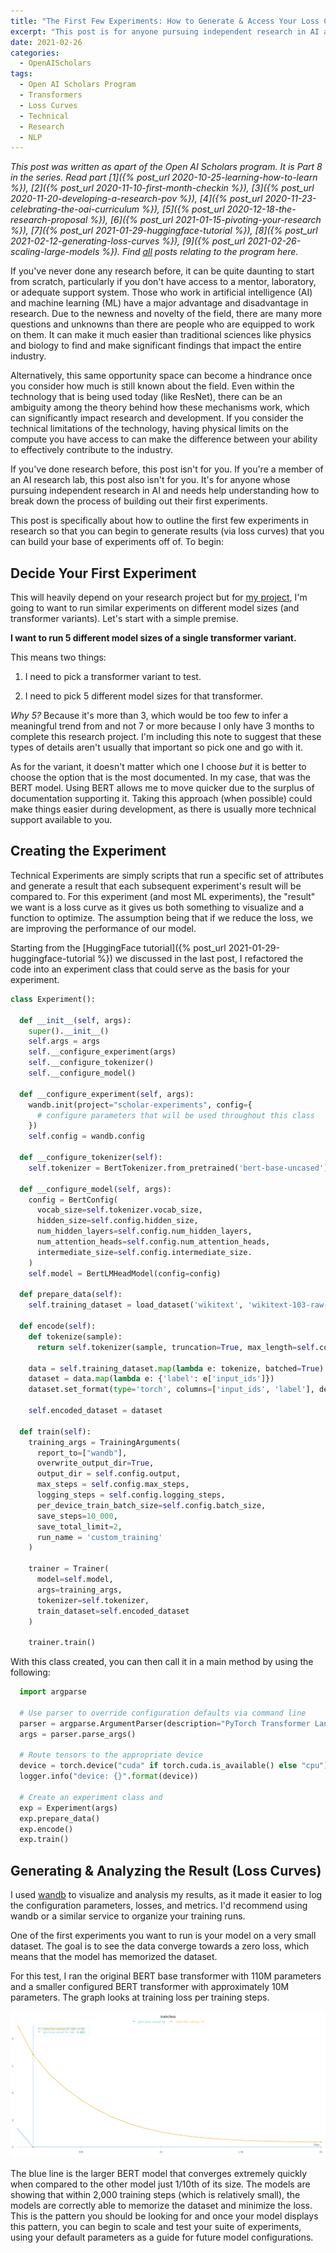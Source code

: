 ```yaml
---
title: "The First Few Experiments: How to Generate & Access Your Loss Curves"
excerpt: "This post is for anyone pursuing independent research in AI and needs help understanding how to think through creating their first experiment and breaking down the process of building out their experiments."
date: 2021-02-26
categories:
  - OpenAIScholars
tags:
  - Open AI Scholars Program
  - Transformers
  - Loss Curves
  - Technical
  - Research
  - NLP
---
```

*This post was written as apart of the Open AI Scholars program. It is Part 8 in the series. Read part [1]({% post_url 2020-10-25-learning-how-to-learn %}), [2]({% post_url 2020-11-10-first-month-checkin %}), [3]({% post_url 2020-11-20-developing-a-research-pov %}), [4]({% post_url 2020-11-23-celebrating-the-oai-curriculum %}), [5]({% post_url 2020-12-18-the-research-proposal %}), [6]({% post_url 2021-01-15-pivoting-your-research %}), [7]({% post_url 2021-01-29-huggingface-tutorial %}), [8]({% post_url 2021-02-12-generating-loss-curves %}), [9]({% post_url 2021-02-26-scaling-large-models %}). Find [all](/tags/#open-ai-scholars-program) posts relating to the program here.*

If you've never done any research before, it can be quite daunting to start from scratch, particularly if you don't have access to a mentor, laboratory, or adequate support system. Those who work in artificial intelligence (AI) and machine learning (ML) have a major advantage and disadvantage in research. Due to the newness and novelty of the field, there are many more questions and unknowns than there are people who are equipped to work on them. It can make it much easier than traditional sciences like physics and biology to find and make significant findings that impact the entire industry.

Alternatively, this same opportunity space can become a hindrance once you consider how much is still known about the field. Even within the technology that is being used today (like ResNet), there can be an ambiguity among the theory behind how these mechanisms work, which can significantly impact research and development. If you consider the technical limitations of the technology, having physical limits on the compute you have access to can make the difference between your ability to effectively contribute to the industry.

If you've done research before, this post isn't for you. If you're a member of an AI research lab, this post also isn't for you. It's for anyone whose pursuing independent research in AI and needs help understanding how to break down the process of building out their first experiments.

This post is specifically about how to outline the first few experiments in research so that you can begin to generate results (via loss curves) that you can build your base of experiments off of. To begin:

## Decide Your First Experiment

This will heavily depend on your research project but for [my project](https://docs.google.com/document/d/17Y88ALvE9essv4QCD13-omQstpn3iz35k7R3R49zpNM), I'm going to want to run similar experiments on different model sizes (and transformer variants). Let's start with a simple premise.

**I want to run 5 different model sizes of a single transformer variant.**

This means two things:

1. I need to pick a transformer variant to test.

2. I need to pick 5 different model sizes for that transformer.

*Why 5?* Because it's more than 3, which would be too few to infer a meaningful trend from and not 7 or more because I only have 3 months to complete this research project. I'm including this note to suggest that these types of details aren't usually that important so pick one and go with it.

As for the variant, it doesn't matter which one I choose *but* it is better to choose the option that is the most documented. In my case, that was the BERT model. Using BERT allows me to move quicker due to the surplus of documentation supporting it. Taking this approach (when possible) could make things easier during development, as there is usually more technical support available to you.

## Creating the Experiment

Technical Experiments are simply scripts that run a specific set of attributes and generate a result that each subsequent experiment's result will be compared to. For this experiment (and most ML experiments), the "result" we want is a loss curve as it gives us both something to visualize and a function to optimize. The assumption being that if we reduce the loss, we are improving the performance of our model.

Starting from the [HuggingFace tutorial]({% post_url 2021-01-29-huggingface-tutorial %}) we discussed in the last post, I refactored the code into an experiment class that could serve as the basis for your experiment.

```python
class Experiment():

  def __init__(self, args):
    super().__init__()
    self.args = args
    self.__configure_experiment(args)
    self.__configure_tokenizer()
    self.__configure_model()

  def __configure_experiment(self, args):
    wandb.init(project="scholar-experiments", config={
      # configure parameters that will be used throughout this class
    })
    self.config = wandb.config

  def __configure_tokenizer(self):
    self.tokenizer = BertTokenizer.from_pretrained('bert-base-uncased')
      
  def __configure_model(self, args):
    config = BertConfig(
      vocab_size=self.tokenizer.vocab_size,
      hidden_size=self.config.hidden_size,
      num_hidden_layers=self.config.num_hidden_layers,
      num_attention_heads=self.config.num_attention_heads,
      intermediate_size=self.config.intermediate_size.
    )
    self.model = BertLMHeadModel(config=config)

  def prepare_data(self):
    self.training_dataset = load_dataset('wikitext', 'wikitext-103-raw-v1', split='train[:15%]')

  def encode(self):
    def tokenize(sample):
      return self.tokenizer(sample, truncation=True, max_length=self.config.max_length, padding=True)

    data = self.training_dataset.map(lambda e: tokenize, batched=True)
    dataset = data.map(lambda e: {'label': e['input_ids']})
    dataset.set_format(type='torch', columns=['input_ids', 'label'], device=device)

    self.encoded_dataset = dataset

  def train(self):
    training_args = TrainingArguments(
      report_to=["wandb"],
      overwrite_output_dir=True,
      output_dir = self.config.output,
      max_steps = self.config.max_steps,
      logging_steps = self.config.logging_steps,
      per_device_train_batch_size=self.config.batch_size,
      save_steps=10_000,
      save_total_limit=2,
      run_name = 'custom_training'
    )

    trainer = Trainer(
      model=self.model,
      args=training_args,
      tokenizer=self.tokenizer,
      train_dataset=self.encoded_dataset
    )

    trainer.train()
```

With this class created, you can then call it in a main method by using the following:

```python
  import argparse

  # Use parser to override configuration defaults via command line
  parser = argparse.ArgumentParser(description="PyTorch Transformer Language Model")
  args = parser.parse_args()
  
  # Route tensors to the appropriate device
  device = torch.device("cuda" if torch.cuda.is_available() else "cpu")
  logger.info("device: {}".format(device))

  # Create an experiment class and 
  exp = Experiment(args)
  exp.prepare_data()
  exp.encode()
  exp.train()
```

## Generating & Analyzing the Result (Loss Curves)

I used [wandb](https://docs.wandb.ai/integrations/huggingface) to visualize and analysis my results, as it made it easier to log the configuration parameters, losses, and metrics. I'd recommend using wandb or a similar service to organize your training runs.

One of the first experiments you want to run is your model on a very small dataset. The goal is to see the data converge towards a zero loss, which means that the model has memorized the dataset.

For this test, I ran the original BERT base transformer with 110M parameters and a smaller configured BERT transformer with approximately 10M parameters. The graph looks at training loss per training steps.

![BERT Test Runs](/assets/images/first-loss-curve.png)

The blue line is the larger BERT model that converges extremely quickly when compared to the other model just 1/10th of its size. The models are showing that within 2,000 training steps (which is relatively small), the models are correctly able to memorize the dataset and minimize the loss. This is the pattern you should be looking for and once your model displays this pattern, you can begin to scale and test your suite of experiments, using your default parameters as a guide for future model configurations.
